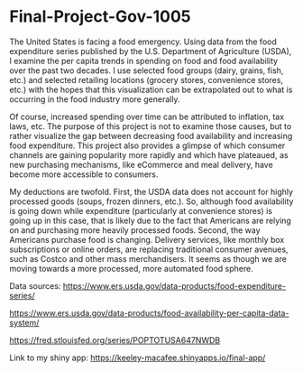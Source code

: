 # Final-Project-Gov-1005

The United States is facing a food emergency. Using data from the food expenditure series published by the U.S. Department of Agriculture (USDA), I examine the per capita trends in spending on food and food availability over the past two decades. I use selected food groups (dairy, grains, fish, etc.) and selected retailing locations (grocery stores, convenience stores, etc.) with the hopes that this visualization can be extrapolated out to what is occurring in the food industry more generally.

Of course, increased spending over time can be attributed to inflation, tax laws, etc. The purpose of this project is not to examine those causes, but to rather visualize the gap between decreasing food availability and increasing food expenditure. This project also provides a glimpse of which consumer channels are gaining popularity more rapidly and which have plateaued, as new purchasing mechanisms, like eCommerce and meal delivery, have become more accessible to consumers. 

My deductions are twofold. First, the USDA data does not account for highly processed goods (soups, frozen dinners, etc.). So, although food availability is going down while expenditure (particularly at convenience stores) is going up in this case, that is likely due to the fact that Americans are relying on and purchasing more heavily processed foods. Second, the way Americans purchase food is changing. Delivery services, like monthly box subscriptions or online orders, are replacing traditional consumer avenues, such as Costco and other mass merchandisers. It seems as though we are moving towards a more processed, more automated food sphere. 

Data sources:
https://www.ers.usda.gov/data-products/food-expenditure-series/ 

https://www.ers.usda.gov/data-products/food-availability-per-capita-data-system/ 

https://fred.stlouisfed.org/series/POPTOTUSA647NWDB

Link to my shiny app:
https://keeley-macafee.shinyapps.io/final-app/

